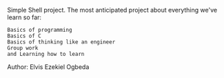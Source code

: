 Simple Shell project. The most anticipated project about everything we've learn so far:

    Basics of programming
    Basics of C
    Basics of thinking like an engineer
    Group work
    and Learning how to learn

Author: Elvis Ezekiel Ogbeda
